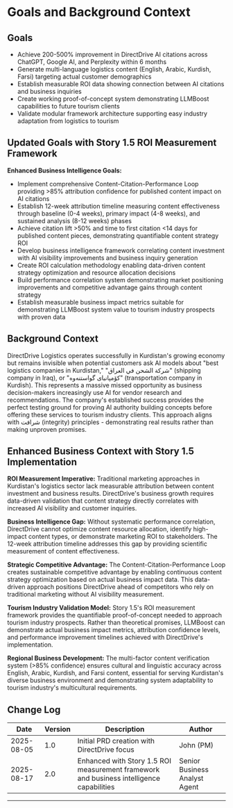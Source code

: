 # Goals and Background Context

## Goals
- Achieve 200-500% improvement in DirectDrive AI citations across ChatGPT, Google AI, and Perplexity within 6 months
- Generate multi-language logistics content (English, Arabic, Kurdish, Farsi) targeting actual customer demographics
- Establish measurable ROI data showing connection between AI citations and business inquiries
- Create working proof-of-concept system demonstrating LLMBoost capabilities to future tourism clients
- Validate modular framework architecture supporting easy industry adaptation from logistics to tourism

## Updated Goals with Story 1.5 ROI Measurement Framework

**Enhanced Business Intelligence Goals:**
- Implement comprehensive Content-Citation-Performance Loop providing >85% attribution confidence for published content impact on AI citations
- Establish 12-week attribution timeline measuring content effectiveness through baseline (0-4 weeks), primary impact (4-8 weeks), and sustained analysis (8-12 weeks) phases
- Achieve citation lift >50% and time to first citation <14 days for published content pieces, demonstrating quantifiable content strategy ROI
- Develop business intelligence framework correlating content investment with AI visibility improvements and business inquiry generation
- Create ROI calculation methodology enabling data-driven content strategy optimization and resource allocation decisions
- Build performance correlation system demonstrating market positioning improvements and competitive advantage gains through content strategy
- Establish measurable business impact metrics suitable for demonstrating LLMBoost system value to tourism industry prospects with proven data

## Background Context

DirectDrive Logistics operates successfully in Kurdistan's growing economy but remains invisible when potential customers ask AI models about "best logistics companies in Kurdistan," "شركة الشحن في العراق" (shipping company in Iraq), or "کۆمپانیای گواستنەوە" (transportation company in Kurdish). This represents a massive missed opportunity as business decision-makers increasingly use AI for vendor research and recommendations. The company's established success provides the perfect testing ground for proving AI authority building concepts before offering these services to tourism industry clients. This approach aligns with شرافت (integrity) principles - demonstrating real results rather than making unproven promises.

## Enhanced Business Context with Story 1.5 Implementation

**ROI Measurement Imperative:** Traditional marketing approaches in Kurdistan's logistics sector lack measurable attribution between content investment and business results. DirectDrive's business growth requires data-driven validation that content strategy directly correlates with increased AI visibility and customer inquiries.

**Business Intelligence Gap:** Without systematic performance correlation, DirectDrive cannot optimize content resource allocation, identify high-impact content types, or demonstrate marketing ROI to stakeholders. The 12-week attribution timeline addresses this gap by providing scientific measurement of content effectiveness.

**Strategic Competitive Advantage:** The Content-Citation-Performance Loop creates sustainable competitive advantage by enabling continuous content strategy optimization based on actual business impact data. This data-driven approach positions DirectDrive ahead of competitors who rely on traditional marketing without AI visibility measurement.

**Tourism Industry Validation Model:** Story 1.5's ROI measurement framework provides the quantifiable proof-of-concept needed to approach tourism industry prospects. Rather than theoretical promises, LLMBoost can demonstrate actual business impact metrics, attribution confidence levels, and performance improvement timelines achieved with DirectDrive's implementation.

**Regional Business Development:** The multi-factor content verification system (>85% confidence) ensures cultural and linguistic accuracy across English, Arabic, Kurdish, and Farsi content, essential for serving Kurdistan's diverse business environment and demonstrating system adaptability to tourism industry's multicultural requirements.

## Change Log
| Date | Version | Description | Author |
|------|---------|-------------|---------|
| 2025-08-05 | 1.0 | Initial PRD creation with DirectDrive focus | John (PM) |
| 2025-08-17 | 2.0 | Enhanced with Story 1.5 ROI measurement framework and business intelligence capabilities | Senior Business Analyst Agent |

---
